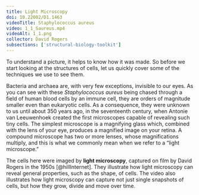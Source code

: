 ```yaml
---
title: Light Microscopy
doi: 10.22002/D1.1463
videoTitle: Staphylococcus aureus
video: 1_1_Saureus.mp4
videoAlt: 1_1.png
collector: David Rogers
subsections: ['structural-biology-toolkit']
---
```


To understand a picture, it helps to know how it was made. So before we start looking at the structures of cells, let us quickly cover some of the techniques we use to see them.

Bacteria and archaea are, with very few exceptions, invisible to our eyes. As you can see with these *Staphylococcus aureus* being chased through a field of human blood cells by an immune cell, they are orders of magnitude smaller even than eukaryotic cells. As a consequence, they were unknown to us until about 350 years ago, in the seventeenth century, when Antonie van Leeuwenhoek created the first microscopes capable of revealing such tiny cells. The simplest microscope is a magnifying glass which, combined with the lens of your eye, produces a magnified image on your retina. A compound microscope has two or more lenses, whose magnifications multiply, and this is what we commonly mean when we refer to a “light microscope.”

The cells here were imaged by **light microscopy**, captured on film by David Rogers in the 1950s [@hillInternet]. They illustrate how light microscopy can reveal general properties, such as the shape, of cells. The video also illustrates how light microscopy can capture not just single snapshots of cells, but how they grow, divide and move over time.


